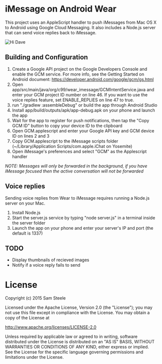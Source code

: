 # iMessage on Android Wear

This project uses an AppleScript handler to push iMessages from Mac OS X to Android using Google Cloud Messaging.
It also includes a Node.js server that can send voice replies back to iMessage.

![Hi Dave](https://lh3.googleusercontent.com/-o-CubQw11YU/VS68ZF4q7DI/AAAAAAAAuJ0/FDYfU41NTWE/w346-h425/IMG_20150415_104533700_HDR.jpg)

## Building and Configuration

1. Create a Google API project on the Google Developers Console and enable the GCM service.  For more info, see the Getting Started on Android document: https://developer.android.com/google/gcm/gs.html
2. Open app/src/main/java/org/c99/wear_imessage/GCMIntentService.java and enter your GCM project ID number on line 46.  If you want to use the voice replies feature, set ENABLE_REPLIES on line 47 to true.
3. run "./gradlew :assembleDebug" or build the app through Android Studio
4. Install app/build/outputs/apk/app-debug.apk on your phone and launch the app
5. Wait for the app to register for push notifications, then tap the "Copy GCM ID" button to copy your device ID to the clipboard
6. Open GCM.applescript and enter your Google API key and GCM device ID on lines 2 and 3
7. Copy GCM.applescript to the iMessage scripts folder (~/Library/Application Scripts/com.apple.iChat on Yosemite)
8. Open iMessage's preferences and select "GCM" as the Applescript handler

*NOTE: Messages will only be forwarded in the background, if you have iMessage focused then the active conversation will not be forwarded*

## Voice replies

Sending voice replies from Wear to iMessage requires running a Node.js server on your Mac.

1. Install Node.js
2. Start the server.js service by typing "node server.js" in a terminal inside the server folder
3. Launch the app on your phone and enter your server's IP and port (the default is 1337)

## TODO

* Display thumbnails of recieved images
* Notify if a voice reply fails to send

# License

Copyright (c) 2015 Sam Steele

Licensed under the Apache License, Version 2.0 (the "License");
you may not use this file except in compliance with the License.
You may obtain a copy of the License at

http://www.apache.org/licenses/LICENSE-2.0

Unless required by applicable law or agreed to in writing, software
distributed under the License is distributed on an "AS IS" BASIS,
WITHOUT WARRANTIES OR CONDITIONS OF ANY KIND, either express or implied.
See the License for the specific language governing permissions and
limitations under the License.

